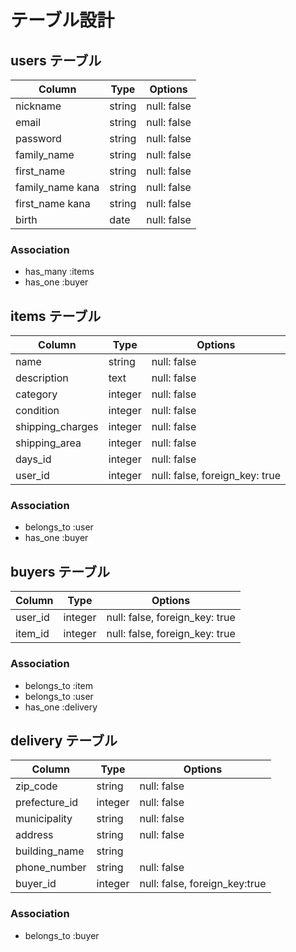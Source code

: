 # テーブル設計

## users テーブル

| Column           | Type     | Options     | 
| ---------------- | -------- | ----------- |
| nickname         | string   | null: false |
| email            | string   | null: false |
| password         | string   | null: false |
| family_name      | string   | null: false |
| first_name       | string   | null: false |
| family_name kana | string   | null: false |
| first_name kana  | string   | null: false |
| birth            | date     | null: false |

### Association
- has_many :items
- has_one :buyer

## items テーブル

| Column           | Type    | Options                        |
| ---------------- | ------- | ------------------------------ |
| name             | string  | null: false                    |
| description      | text    | null: false                    |
| category         | integer | null: false                    |
| condition        | integer | null: false                    |
| shipping_charges | integer | null: false                    |
| shipping_area    | integer | null: false                    |
| days_id          | integer | null: false                    |
| user_id          | integer | null: false, foreign_key: true |

### Association
- belongs_to :user
- has_one :buyer

## buyers テーブル

| Column      | Type    | Options                        |
| ----------- | ------- |--------------------------------|
| user_id     | integer | null: false, foreign_key: true |
| item_id     | integer | null: false, foreign_key: true |

### Association
- belongs_to :item
- belongs_to :user
- has_one :delivery

## delivery テーブル

| Column        | Type      | Options                        |
| ------------- | --------- | ------------------------------ |
| zip_code      | string    | null: false                    |
| prefecture_id | integer   | null: false                    |
| municipality  | string    | null: false                    |
| address       | string    | null: false                    |
| building_name | string    |                                |
| phone_number  | string    | null: false                    |
| buyer_id      | integer   | null: false, foreign_key:true  |

### Association
- belongs_to :buyer